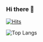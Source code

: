 ### Hi there 👋 

[![Hits](https://hits.seeyoufarm.com/api/count/incr/badge.svg?url=https%3A%2F%2Fgithub.com%2Fch3coo2ca%2Fhit-counter&count_bg=%238ABEED&title_bg=%23555555&icon=&icon_color=%23E7E7E7&title=hits&edge_flat=false)](https://hits.seeyoufarm.com)

<!--
**ch3coo2ca/ch3coo2ca** is a ✨ _special_ ✨ repository because its `README.md` (this file) appears on your GitHub profile.

Here are some ideas to get you started:

- 🔭 I’m currently working on ...
- 🌱 I’m currently learning ...
- 👯 I’m looking to collaborate on ...
- 🤔 I’m looking for help with ...
- 💬 Ask me about ...
- 📫 How to reach me: ...
- 😄 Pronouns: ...
- ⚡ Fun fact: ...
-->
<!-- ![github stats](https://github-readme-stats.vercel.app/api?username=ch3coo2ca&count_private=true&show_icons=true&include_all_commits=true) -->

![Top Langs](https://github-readme-stats.vercel.app/api/top-langs/?username=ch3coo2ca&hide=TeX&layout=compact)
